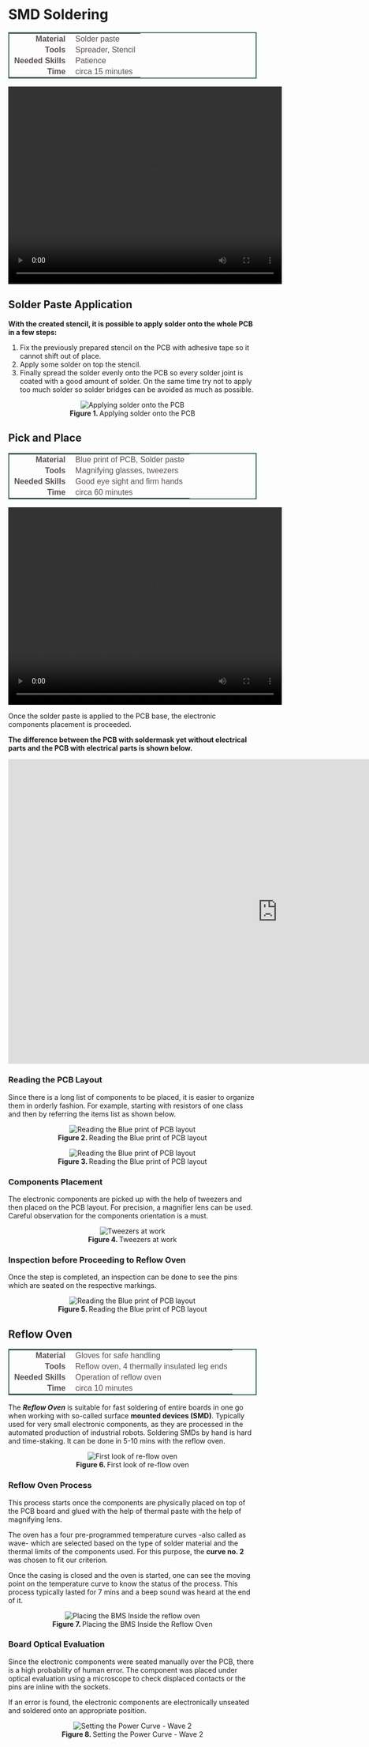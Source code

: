 # SMD Soldering

<style type="text/css">
.tg  {border-collapse:collapse;border-spacing:5;border-color:#416960;border-width:2px; border-style:solid;}
.tg td{font-family:Arial, sans-serif;font-size:16px;padding:2px 10px;border-style:solid;border-width:0px;overflow:hidden;word-break:normal;border-color:#bbb;color:#594F4F;}
.tg .tg-rmb8{font-weight:bold;vertical-align:top; text-align:right;}
.tg .tg-rmb9{vertical-align:top}
.tg .tg-yw4l{font-weight:bold;vertical-align:top; text-align:right;}
.tg .tg-yw42{vertical-align:top}
</style>

<table class="tg">
  <tr>
    <td class="tg-yw4l">Material</td>
    <td class="tg-yw42">Solder paste</td>
  </tr>
  <tr>
    <td class="tg-rmb8">Tools</td>
    <td class="tg-rmb9">Spreader, Stencil</td>
  </tr>
  <tr>
    <td class="tg-yw4l">Needed Skills<br></td>
    <td class="tg-yw42">Patience</td>
  </tr>
  <tr>
    <td class="tg-rmb8">Time</td>
    <td class="tg-rmb9">circa 15 minutes</td>
  </tr>
</table>

<video width="555" height="400" align="center" controls>
  <source src="./videos/rakeln.mp4" type="video/mp4">
    Your browser does not support the video tag.
</video>

## Solder Paste Application

**With the created stencil, it is possible to apply solder onto the whole PCB in a few steps:**

1. Fix the previously prepared stencil on the PCB with adhesive tape so it cannot shift out of place.
2. Apply some solder on top the stencil.
3. Finally spread the solder evenly onto the PCB so every solder joint is coated with a good amount of solder. On the same time try not to apply too much solder so solder bridges can be avoided as much as possible.

<figure>
<center>
    <img src="./images/stencil_rakeln.jpg" alt="Applying solder onto the PCB" height="auto" width="auto" />
    <figcaption><b>Figure 1. </b>Applying solder onto the PCB</figcaption>
</center>
</figure>

## Pick and Place

<style type="text/css">
.tg  {border-collapse:collapse;border-spacing:5;border-color:#416960;border-width:2px; border-style:solid;}
.tg td{font-family:Arial, sans-serif;font-size:16px;padding:2px 10px;border-style:solid;border-width:0px;overflow:hidden;word-break:normal;border-color:#bbb;color:#594F4F;}
.tg .tg-rmb8{font-weight:bold;vertical-align:top; text-align:right;}
.tg .tg-rmb9{vertical-align:top}
.tg .tg-yw4l{font-weight:bold;vertical-align:top; text-align:right;}
.tg .tg-yw42{vertical-align:top}
</style>

<table class="tg">
  <tr>
    <td class="tg-yw4l">Material</td>
    <td class="tg-yw42">Blue print of PCB, Solder paste</td>
  </tr>
  <tr>
    <td class="tg-rmb8">Tools</td>
    <td class="tg-rmb9">Magnifying glasses, tweezers</td>
  </tr>
  <tr>
    <td class="tg-yw4l">Needed Skills<br></td>
    <td class="tg-yw42">Good eye sight and firm hands</td>
  </tr>
  <tr>
    <td class="tg-rmb8">Time</td>
    <td class="tg-rmb9">circa 60 minutes</td>
  </tr>
</table>

<video width="555" height="400" align="center" controls>
  <source src="./videos/equip_electr_parts.mp4" type="video/mp4">
    Your browser does not support the video tag.
</video>

Once the solder paste is applied to the PCB base, the electronic components placement is proceeded.

**The difference between the PCB with soldermask yet without electrical parts and the PCB with electrical parts is shown below.**

<iframe src="https://h5p.org/h5p/embed/191468" width="1091" height="617" frameborder="0" allowfullscreen="allowfullscreen"></iframe><script src="https://h5p.org/sites/all/modules/h5p/library/js/h5p-resizer.js" charset="UTF-8"></script>

### Reading the PCB Layout

Since there is a long list of components to be placed, it is easier to organize them in orderly fashion. For example, starting with resistors of one class and then by referring the items list as shown below.

<figure>
<center>
    <img src="./images/step_bom.jpg" alt="Reading the Blue print of PCB layout" height="auto" width="auto" />
    <figcaption><b>Figure 2. </b>Reading the Blue print of PCB layout</figcaption>
</center>
</figure>

<figure>
<center>
    <img src="./images/step_equip.jpg" alt="Reading the Blue print of PCB layout" height="auto" width="auto" />
    <figcaption><b>Figure 3. </b>Reading the Blue print of PCB layout</figcaption>
</center>
</figure>

### Components Placement

The electronic components are picked up with the help of tweezers and then placed on the PCB layout. For precision, a magnifier lens can be used. Careful observation for the components orientation is a must.

<figure>
<center>
    <img src="./images/pick_place_placing_components.jpg" alt="Tweezers at work" height="auto" width="auto" />
    <figcaption><b>Figure 4. </b>Tweezers at work</figcaption>
</center>
</figure>

### Inspection before Proceeding to Reflow Oven

Once the step is completed, an inspection can be done to see the pins which are seated on the respective markings.

<figure>
<center>
    <img src="./images/pick_place_inspection_before_reflow_oven.jpg" alt="Reading the Blue print of PCB layout" height="auto" width="auto" />
    <figcaption><b>Figure 5. </b>Reading the Blue print of PCB layout</figcaption>
</center>
</figure>

## Reflow Oven

<style type="text/css">
.tg  {border-collapse:collapse;border-spacing:5;border-color:#416960;border-width:2px; border-style:solid;}
.tg td{font-family:Arial, sans-serif;font-size:16px;padding:2px 10px;border-style:solid;border-width:0px;overflow:hidden;word-break:normal;border-color:#bbb;color:#594F4F;}
.tg .tg-rmb8{font-weight:bold;vertical-align:top; text-align:right;}
.tg .tg-rmb9{vertical-align:top}
.tg .tg-yw4l{font-weight:bold;vertical-align:top; text-align:right;}
.tg .tg-yw42{vertical-align:top}
</style>

<table class="tg">
  <tr>
    <td class="tg-yw4l">Material</td>
    <td class="tg-yw42">Gloves for safe handling</td>
  </tr>
  <tr>
    <td class="tg-rmb8">Tools</td>
    <td class="tg-rmb9">Reflow oven, 4 thermally insulated leg ends</td>
  </tr>
  <tr>
    <td class="tg-yw4l">Needed Skills<br></td>
    <td class="tg-yw42">Operation of reflow oven</td>
  </tr>
  <tr>
    <td class="tg-rmb8">Time</td>
    <td class="tg-rmb9">circa 10 minutes</td>
  </tr>
</table>

The ***Reflow Oven*** is suitable for fast soldering of entire boards in one go when working with so-called surface **mounted devices (SMD)**.
Typically used for very small electronic components, as they are processed in the automated production of industrial robots.
Soldering SMDs by hand is hard and time-staking. It can be done in 5-10 mins with the reflow oven.

<figure>
<center>
    <img src="./images/reflow_display_options.jpg" alt="First look of re-flow oven" height="auto" width="auto" />
    <figcaption><b>Figure 6. </b>First look of re-flow oven</figcaption>
</center>
</figure>

### Reflow Oven Process

This process starts once the components are physically placed on top of the PCB board and glued with the help of thermal paste with the help of magnifying lens.

The oven has a four pre-programmed temperature curves -also called as wave- which are selected based on the type of solder material and the thermal limits of the components used. For this purpose, the **curve no. 2** was chosen to fit our criterion.

Once the casing is closed and the oven is started, one can see the moving point on the temperature curve to know the status of the process. This process typically lasted for 7 mins and a beep sound was heard at the end of it.

<figure>
<center>
    <img src="./images/reflow_placing_equipment.jpg" alt="Placing the BMS Inside the reflow oven" height="auto" width="auto" />
    <figcaption><b>Figure 7. </b>Placing the BMS Inside the Reflow Oven</figcaption>
</center>
</figure>

### Board Optical Evaluation

Since the electronic components were seated manually over the PCB, there is a high probability of human error. The component was placed under optical evaluation using a microscope to check displaced contacts or the pins are inline with the sockets.

If an error is found, the electronic components are electronically unseated and soldered onto an appropriate position.

<figure>
<center>
    <img src="./images/reflow_progress_curve.jpg" alt="Setting the Power Curve - Wave 2" height="auto" width="auto" />
    <figcaption><b>Figure 8. </b>Setting the Power Curve - Wave 2</figcaption>
</center>
</figure>
